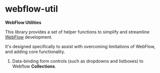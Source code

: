 # webflow-util
**WebFlow Utilities**

This library provides a set of helper functions to simplify and streamline 
[WebFlow](https://webflow.com/)
development.

It's designed specifically to assist with overcoming limitations of WebFlow, and adding core functionality.

1. Data-binding form controls (such as dropdowns and listboxes) to Webflow **Collections**.




